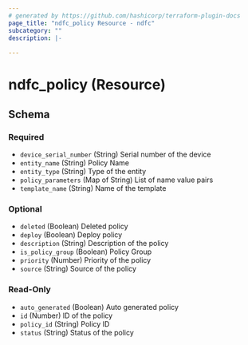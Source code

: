 ```yaml
---
# generated by https://github.com/hashicorp/terraform-plugin-docs
page_title: "ndfc_policy Resource - ndfc"
subcategory: ""
description: |-
  
---
```


# ndfc_policy (Resource)





<!-- schema generated by tfplugindocs -->
## Schema

### Required

- `device_serial_number` (String) Serial number of the device
- `entity_name` (String) Policy Name
- `entity_type` (String) Type of the entity
- `policy_parameters` (Map of String) List of name value pairs
- `template_name` (String) Name of the template

### Optional

- `deleted` (Boolean) Deleted policy
- `deploy` (Boolean) Deploy policy
- `description` (String) Description of the policy
- `is_policy_group` (Boolean) Policy Group
- `priority` (Number) Priority of the policy
- `source` (String) Source of the policy

### Read-Only

- `auto_generated` (Boolean) Auto generated policy
- `id` (Number) ID of the policy
- `policy_id` (String) Policy ID
- `status` (String) Status of the policy
